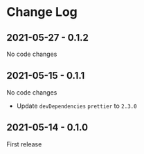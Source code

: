 # Change Log

## 2021-05-27 - 0.1.2

No code changes

## 2021-05-15 - 0.1.1

No code changes

- Update `devDependencies` `prettier` to `2.3.0`

## 2021-05-14 - 0.1.0

First release
